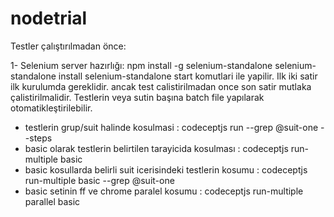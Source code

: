 # nodetrial

Testler çalıştırılmadan önce:

1- Selenium server hazırlığı:
    npm install -g selenium-standalone
    selenium-standalone install
    selenium-standalone start
komutlari ile yapilir. Ilk iki satir ilk kurulumda gereklidir. ancak test calistirilmadan once son satir mutlaka çalistirilmalidir.
Testlerin veya sutin başına batch file yapılarak otomatikleştirilebilir.

* testlerin grup/suit halinde kosulmasi : codeceptjs run --grep @suit-one --steps
* basic olarak testlerin belirtilen tarayicida kosulması : codeceptjs run-multiple basic
* basic kosullarda belirli suit icerisindeki testlerin kosumu : codeceptjs run-multiple basic --grep @suit-one
* basic setinin ff ve chrome paralel kosumu : codeceptjs run-multiple parallel basic
